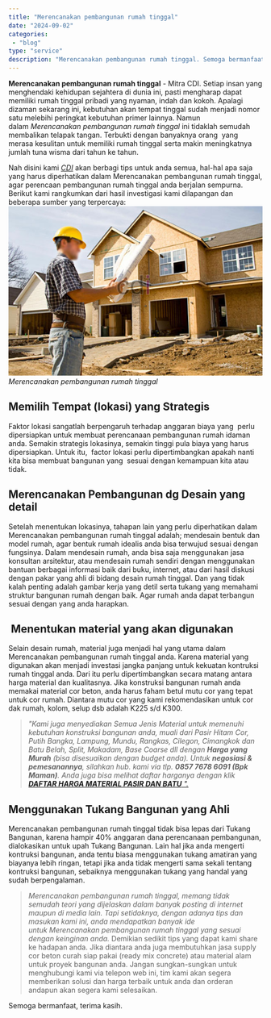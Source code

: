 ```yaml
---
title: "Merencanakan pembangunan rumah tinggal"
date: "2024-09-02"
categories:
 - "blog"
type: "service"
description: "Merencanakan pembangunan rumah tinggal. Semoga bermanfaat, terima kasih...."
---
```


**Merencanakan pembangunan rumah tinggal** - Mitra CDI. Setiap insan yang menghendaki kehidupan sejahtera di dunia ini, pasti mengharap dapat memiliki rumah tinggal pribadi yang nyaman, indah dan kokoh. Apalagi dizaman sekarang ini, kebutuhan akan tempat tinggal sudah menjadi nomor satu melebihi peringkat kebutuhan primer lainnya. Namun dalam _Merencanakan pembangunan rumah tinggal_ ini tidaklah semudah membalikan telapak tangan. Terbukti dengan banyaknya orang  yang merasa kesulitan untuk memiliki rumah tinggal serta makin meningkatnya jumlah tuna wisma dari tahun ke tahun.

Nah disini kami [_CDI_](https://www.creativedesigninterior.com) akan berbagi tips untuk anda semua, hal-hal apa saja yang harus diperhatikan dalam Merencanakan pembangunan rumah tinggal, agar perencaan pembangunan rumah tinggal anda berjalan sempurna. Berikut kami rangkumkan dari hasil investigasi kami dilapangan dan beberapa sumber yang terpercaya:
![Merencanakan pembangunan rumah tinggal](/images/blog/derajat-tinggi-bangunan.jpg)
*Merencanakan pembangunan rumah tinggal*

 ## Memilih Tempat (lokasi) yang Strategis

Faktor lokasi sangatlah berpengaruh terhadap anggaran biaya yang  perlu dipersiapkan untuk membuat perencanaan pembangunan rumah idaman anda. Semakin strategis lokasinya, semakin tinggi pula biaya yang harus dipersiapkan. Untuk itu,  factor lokasi perlu dipertimbangkan apakah nanti kita bisa membuat bangunan yang  sesuai dengan kemampuan kita atau tidak.

 ## Merencanakan Pembangunan dg Desain yang detail

Setelah menentukan lokasinya, tahapan lain yang perlu diperhatikan dalam Merencanakan pembangunan rumah tinggal adalah; mendesain bentuk dan model rumah, agar bentuk rumah idealis anda bisa terwujud sesuai dengan fungsinya. Dalam mendesain rumah, anda bisa saja menggunakan jasa konsultan arsitektur, atau mendesain rumah sendiri dengan menggunakan bantuan berbagai informasi baik dari buku, internet, atau dari hasil diskusi dengan pakar yang ahli di bidang desain rumah tinggal. Dan yang tidak kalah penting adalah gambar kerja yang detil serta tukang yang memahami struktur bangunan rumah dengan baik. Agar rumah anda dapat terbangun sesuai dengan yang anda harapkan.

 ##  Menentukan material yang akan digunakan

Selain desain rumah, material juga menjadi hal yang utama dalam Merencanakan pembangunan rumah tinggal anda. Karena material yang digunakan akan menjadi investasi jangka panjang untuk kekuatan kontruksi rumah tinggal anda. Dari itu perlu dipertimbangkan secara matang antara harga material dan kualitasnya. Jika konstruksi bangunan rumah anda memakai material cor beton, anda harus faham betul mutu cor yang tepat untuk cor rumah. Diantara mutu cor yang kami rekomendasikan untuk cor dak rumah, kolom, selup dsb adalah K225 s/d K300.

> _"Kami juga menyediakan Semua Jenis Material untuk memenuhi kebutuhan konstruksi bangunan anda, muali dari Pasir Hitam Cor, Putih Bangka, Lampung, Mundu, Rangkas, Cilegon, Cimangkok dan Batu Belah, Split, Makadam, Base Coarse dll dengan **Harga yang Murah** (bisa disesuaikan dengan budget anda). Untuk **negosiasi & pemesanannya**, silahkan hub. kami via tlp. **0857 7678 6091 (Bpk Maman)**. Anda juga bisa melihat daftar harganya dengan klik [**DAFTAR HARGA MATERIAL PASIR DAN BATU** ".](/blog/daftar-harga-material-pasir-dan-batu-terlengkap)_

 ## Menggunakan Tukang Bangunan yang Ahli

Merencanakan pembangunan rumah tinggal tidak bisa lepas dari Tukang Bangunan, karena hampir 40% anggaran dana perencanaan pembangunan, dialokasikan untuk upah Tukang Bangunan. Lain hal jika anda mengerti kontruksi bangunan, anda tentu biasa menggunakan tukang amatiran yang biayanya lebih ringan, tetapi jika anda tidak mengerti sama sekali tentang kontruksi bangunan, sebaiknya menggunakan tukang yang handal yang sudah berpengalaman.

> _Merencanakan pembangunan rumah tinggal, memang tidak semudah teori yang dijelaskan dalam banyak posting di internet maupun di media lain. Tapi setidaknya, dengan adanya tips dan masukan kami ini, anda mendapatkan banyak ide untuk Merencanakan pembangunan rumah tinggal yang sesuai dengan keinginan anda._
Demikian sedikit tips yang dapat kami share ke hadapan anda. Jika diantara anda juga membutuhkan jasa supply cor beton curah siap pakai (ready mix concrete) atau material alam untuk proyek bangunan anda. Jangan sungkan-sungkan untuk menghubungi kami via telepon web ini, tim kami akan segera memberikan solusi dan harga terbaik untuk anda dan orderan andapun akan segera kami selesaikan.

Semoga bermanfaat, terima kasih.

